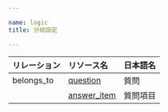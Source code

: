 ```yaml
---

name: logic
title: 分岐設定

---
```


|リレーション|リソース名|日本語名|
|:---|:---|:---|
|belongs_to|[question](#question)|質問|
||[answer_item](#answer_item)|質問項目|
